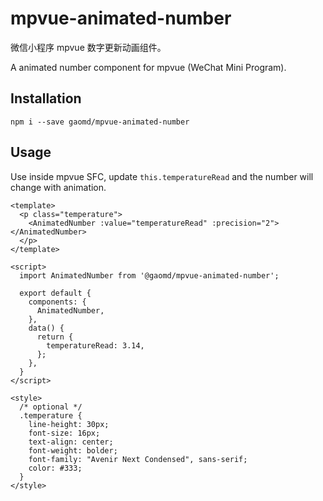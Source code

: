 # mpvue-animated-number

微信小程序 mpvue 数字更新动画组件。

A animated number component for mpvue (WeChat Mini Program).

## Installation

    npm i --save gaomd/mpvue-animated-number

## Usage

Use inside mpvue SFC, update `this.temperatureRead` and the number will change with animation.

```vue
<template>
  <p class="temperature">
    <AnimatedNumber :value="temperatureRead" :precision="2"></AnimatedNumber>
  </p>
</template>

<script>
  import AnimatedNumber from '@gaomd/mpvue-animated-number';

  export default {
    components: {
      AnimatedNumber,
    },
    data() {
      return {
        temperatureRead: 3.14,
      };
    },
  }
</script>

<style>
  /* optional */
  .temperature {
    line-height: 30px;
    font-size: 16px;
    text-align: center;
    font-weight: bolder;
    font-family: "Avenir Next Condensed", sans-serif;
    color: #333;
  }
</style>
```
